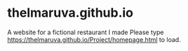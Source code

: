 # thelmaruva.github.io
 A website for a fictional restaurant I made
Please type https://thelmaruva.github.io/Project/homepage.html to load.
